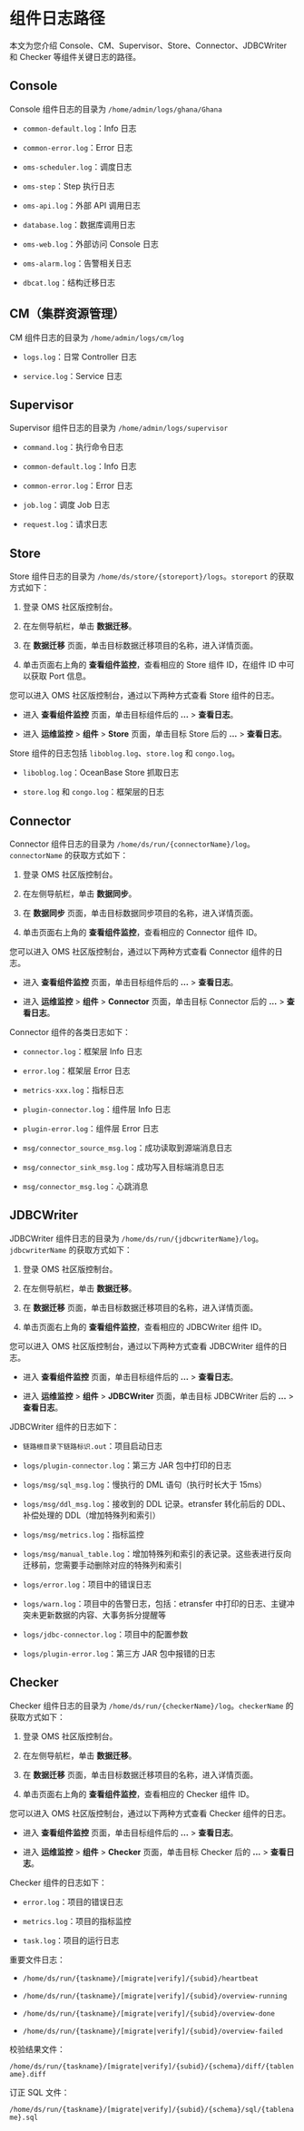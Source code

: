 # 组件日志路径

本文为您介绍 Console、CM、Supervisor、Store、Connector、JDBCWriter 和 Checker 等组件关键日志的路径。

## Console

Console 组件日志的目录为 `/home/admin/logs/ghana/Ghana`

* `common-default.log`：Info 日志

* `common-error.log`：Error 日志

* `oms-scheduler.log`：调度日志

* `oms-step`：Step 执行日志

* `oms-api.log`：外部 API 调用日志

* `database.log`：数据库调用日志

* `oms-web.log`：外部访问 Console 日志

* `oms-alarm.log`：告警相关日志

* `dbcat.log`：结构迁移日志

## CM（集群资源管理）

CM 组件日志的目录为 `/home/admin/logs/cm/log`

* `logs.log`：日常 Controller 日志

* `service.log`：Service 日志

## Supervisor

Supervisor 组件日志的目录为 `/home/admin/logs/supervisor`

* `command.log`：执行命令日志

* `common-default.log`：Info 日志

* `common-error.log`：Error 日志

* `job.log`：调度 Job 日志

* `request.log`：请求日志

## Store

Store 组件日志的目录为 `/home/ds/store/{storeport}/logs`。`storeport` 的获取方式如下：

1. 登录 OMS 社区版控制台。

2. 在左侧导航栏，单击 **数据迁移**。

3. 在 **数据迁移** 页面，单击目标数据迁移项目的名称，进入详情页面。

4. 单击页面右上角的 **查看组件监控**，查看相应的 Store 组件 ID，在组件 ID 中可以获取 Port 信息。

您可以进入 OMS 社区版控制台，通过以下两种方式查看 Store 组件的日志。

* 进入 **查看组件监控** 页面，单击目标组件后的 **...** > **查看日志**。

* 进入 **运维监控** > **组件** > **Store** 页面，单击目标 Store 后的 **...** > **查看日志**。

Store 组件的日志包括 `liboblog.log`、`store.log` 和 `congo.log`。

* `liboblog.log`：OceanBase Store 抓取日志

* `store.log` 和 `congo.log`：框架层的日志

## Connector

Connector 组件日志的目录为 `/home/ds/run/{connectorName}/log`。`connectorName` 的获取方式如下：

1. 登录 OMS 社区版控制台。

2. 在左侧导航栏，单击 **数据同步**。

3. 在 **数据同步** 页面，单击目标数据同步项目的名称，进入详情页面。

4. 单击页面右上角的 **查看组件监控**，查看相应的 Connector 组件 ID。

您可以进入 OMS 社区版控制台，通过以下两种方式查看 Connector 组件的日志。

* 进入 **查看组件监控** 页面，单击目标组件后的 **...** > **查看日志**。

* 进入 **运维监控** > **组件** > **Connector** 页面，单击目标 Connector 后的 **...** > **查看日志**。

Connector 组件的各类日志如下：

* `connector.log`：框架层 Info 日志

* `error.log`：框架层 Error 日志

* `metrics-xxx.log`：指标日志

* `plugin-connector.log`：组件层 Info 日志

* `plugin-error.log`：组件层 Error 日志

* `msg/connector_source_msg.log`：成功读取到源端消息日志

* `msg/connector_sink_msg.log`：成功写入目标端消息日志

* `msg/connector_msg.log`：心跳消息

## JDBCWriter

JDBCWriter 组件日志的目录为 `/home/ds/run/{jdbcwriterName}/log`。`jdbcwriterName` 的获取方式如下：

1. 登录 OMS 社区版控制台。

2. 在左侧导航栏，单击 **数据迁移**。

3. 在 **数据迁移** 页面，单击目标数据迁移项目的名称，进入详情页面。

4. 单击页面右上角的 **查看组件监控**，查看相应的 JDBCWriter 组件 ID。

您可以进入 OMS 社区版控制台，通过以下两种方式查看 JDBCWriter 组件的日志。

* 进入 **查看组件监控** 页面，单击目标组件后的 **...** > **查看日志**。

* 进入 **运维监控** > **组件** > **JDBCWriter** 页面，单击目标 JDBCWriter 后的 **...** > **查看日志**。

JDBCWriter 组件的日志如下：

* `链路根目录下链路标识.out`：项目启动日志

* `logs/plugin-connector.log`：第三方 JAR 包中打印的日志

* `logs/msg/sql_msg.log`：慢执行的 DML 语句（执行时长大于 15ms）

* `logs/msg/ddl_msg.log`：接收到的 DDL 记录。etransfer 转化前后的 DDL、补偿处理的 DDL（增加特殊列和索引）

* `logs/msg/metrics.log`：指标监控

* `logs/msg/manual_table.log`：增加特殊列和索引的表记录。这些表进行反向迁移前，您需要手动删除对应的特殊列和索引

* `logs/error.log`：项目中的错误日志

* `logs/warn.log`：项目中的告警日志，包括：etransfer 中打印的日志、主键冲突未更新数据的内容、大事务拆分提醒等

* `logs/jdbc-connector.log`：项目中的配置参数

* `logs/plugin-error.log`：第三方 JAR 包中报错的日志

## Checker

Checker 组件日志的目录为 `/home/ds/run/{checkerName}/log`。`checkerName` 的获取方式如下：

1. 登录 OMS 社区版控制台。

2. 在左侧导航栏，单击 **数据迁移**。

3. 在 **数据迁移** 页面，单击目标数据迁移项目的名称，进入详情页面。

4. 单击页面右上角的 **查看组件监控**，查看相应的 Checker 组件 ID。

您可以进入 OMS 社区版控制台，通过以下两种方式查看 Checker 组件的日志。

* 进入 **查看组件监控** 页面，单击目标组件后的 **...** > **查看日志**。

* 进入 **运维监控** > **组件** > **Checker** 页面，单击目标 Checker 后的 **...** > **查看日志**。

Checker 组件的日志如下：

* `error.log`：项目的错误日志

* `metrics.log`：项目的指标监控

* `task.log`：项目的运行日志

重要文件日志：

* `/home/ds/run/{taskname}/[migrate|verify]/{subid}/heartbeat`

* `/home/ds/run/{taskname}/[migrate|verify]/{subid}/overview-running`

* `/home/ds/run/{taskname}/[migrate|verify]/{subid}/overview-done`

* `/home/ds/run/{taskname}/[migrate|verify]/{subid}/overview-failed`

校验结果文件：

`/home/ds/run/{taskname}/[migrate|verify]/{subid}/{schema}/diff/{tablename}.diff`

订正 SQL 文件：

`/home/ds/run/{taskname}/[migrate|verify]/{subid}/{schema}/sql/{tablename}.sql`
